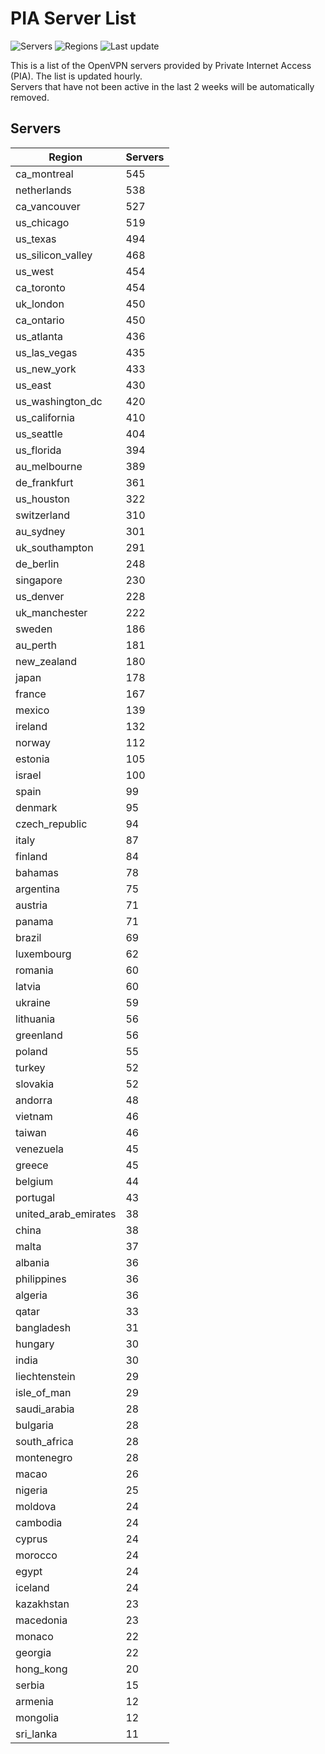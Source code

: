 # PIA Server List

![Servers](https://img.shields.io/badge/servers-15,165-blue)
![Regions](https://img.shields.io/badge/regions-97-blue)
![Last update](https://img.shields.io/badge/last_updated-Wed_May_01_04:02:24_UTC_2024-blue)

This is a list of the OpenVPN servers provided by Private Internet Access (PIA). The list is updated hourly. </br>
Servers that have not been active in the last 2 weeks will be automatically removed.

## Servers
| Region               | Servers |
|----------------------|---------|
| ca_montreal | 545 |
| netherlands | 538 |
| ca_vancouver | 527 |
| us_chicago | 519 |
| us_texas | 494 |
| us_silicon_valley | 468 |
| us_west | 454 |
| ca_toronto | 454 |
| uk_london | 450 |
| ca_ontario | 450 |
| us_atlanta | 436 |
| us_las_vegas | 435 |
| us_new_york | 433 |
| us_east | 430 |
| us_washington_dc | 420 |
| us_california | 410 |
| us_seattle | 404 |
| us_florida | 394 |
| au_melbourne | 389 |
| de_frankfurt | 361 |
| us_houston | 322 |
| switzerland | 310 |
| au_sydney | 301 |
| uk_southampton | 291 |
| de_berlin | 248 |
| singapore | 230 |
| us_denver | 228 |
| uk_manchester | 222 |
| sweden | 186 |
| au_perth | 181 |
| new_zealand | 180 |
| japan | 178 |
| france | 167 |
| mexico | 139 |
| ireland | 132 |
| norway | 112 |
| estonia | 105 |
| israel | 100 |
| spain | 99 |
| denmark | 95 |
| czech_republic | 94 |
| italy | 87 |
| finland | 84 |
| bahamas | 78 |
| argentina | 75 |
| austria | 71 |
| panama | 71 |
| brazil | 69 |
| luxembourg | 62 |
| romania | 60 |
| latvia | 60 |
| ukraine | 59 |
| lithuania | 56 |
| greenland | 56 |
| poland | 55 |
| turkey | 52 |
| slovakia | 52 |
| andorra | 48 |
| vietnam | 46 |
| taiwan | 46 |
| venezuela | 45 |
| greece | 45 |
| belgium | 44 |
| portugal | 43 |
| united_arab_emirates | 38 |
| china | 38 |
| malta | 37 |
| albania | 36 |
| philippines | 36 |
| algeria | 36 |
| qatar | 33 |
| bangladesh | 31 |
| hungary | 30 |
| india | 30 |
| liechtenstein | 29 |
| isle_of_man | 29 |
| saudi_arabia | 28 |
| bulgaria | 28 |
| south_africa | 28 |
| montenegro | 28 |
| macao | 26 |
| nigeria | 25 |
| moldova | 24 |
| cambodia | 24 |
| cyprus | 24 |
| morocco | 24 |
| egypt | 24 |
| iceland | 24 |
| kazakhstan | 23 |
| macedonia | 23 |
| monaco | 22 |
| georgia | 22 |
| hong_kong | 20 |
| serbia | 15 |
| armenia | 12 |
| mongolia | 12 |
| sri_lanka | 11 |